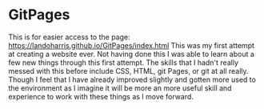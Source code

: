 # GitPages
This is for easier access to the page:
https://landoharris.github.io/GitPages/index.html
This was my first attempt at creating a website ever. Not having done this I was able to learn about a few new things through this first attempt. The skills that I hadn't really messed with this before include CSS, HTML, git Pages, or git at all really. Though I feel that I have already improved slightly and gotten more used to the environment as I imagine it will be more an more useful skill and experience to work with these things as I move forward.